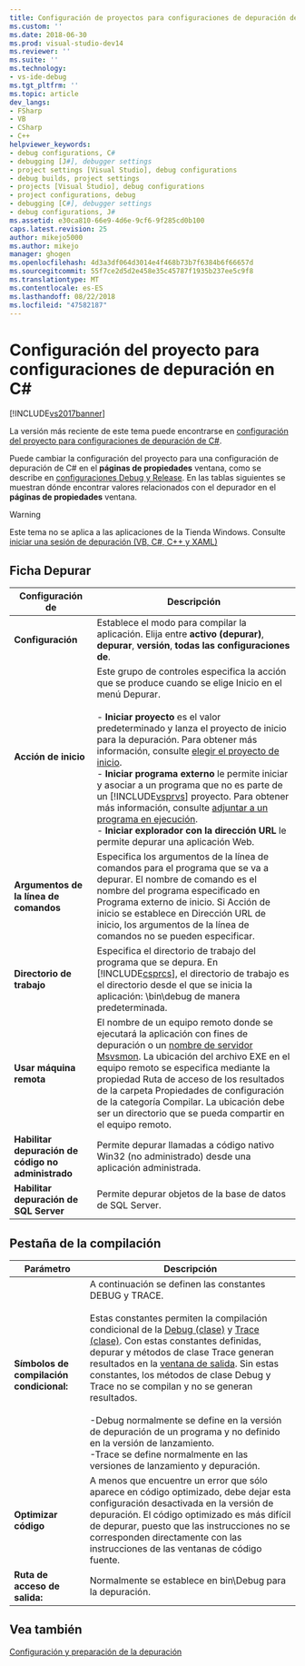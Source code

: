 ```yaml
---
title: Configuración de proyectos para configuraciones de depuración de C# | Microsoft Docs
ms.custom: ''
ms.date: 2018-06-30
ms.prod: visual-studio-dev14
ms.reviewer: ''
ms.suite: ''
ms.technology:
- vs-ide-debug
ms.tgt_pltfrm: ''
ms.topic: article
dev_langs:
- FSharp
- VB
- CSharp
- C++
helpviewer_keywords:
- debug configurations, C#
- debugging [J#], debugger settings
- project settings [Visual Studio], debug configurations
- debug builds, project settings
- projects [Visual Studio], debug configurations
- project configurations, debug
- debugging [C#], debugger settings
- debug configurations, J#
ms.assetid: e30ca810-66e9-4d6e-9cf6-9f285cd0b100
caps.latest.revision: 25
author: mikejo5000
ms.author: mikejo
manager: ghogen
ms.openlocfilehash: 4d3a3df064d3014e4f468b73b7f6384b6f66657d
ms.sourcegitcommit: 55f7ce2d5d2e458e35c45787f1935b237ee5c9f8
ms.translationtype: MT
ms.contentlocale: es-ES
ms.lasthandoff: 08/22/2018
ms.locfileid: "47582187"
---
```

# <a name="project-settings-for--c-debug-configurations"></a>Configuración del proyecto para configuraciones de depuración en C#
[!INCLUDE[vs2017banner](../includes/vs2017banner.md)]

La versión más reciente de este tema puede encontrarse en [configuración del proyecto para configuraciones de depuración de C#](https://docs.microsoft.com/visualstudio/debugger/project-settings-for-csharp-debug-configurations).  
  
Puede cambiar la configuración del proyecto para una configuración de depuración de C# en el **páginas de propiedades** ventana, como se describe en [configuraciones Debug y Release](../debugger/how-to-set-debug-and-release-configurations.md). En las tablas siguientes se muestran dónde encontrar valores relacionados con el depurador en el **páginas de propiedades** ventana.  
  
> [!WARNING]
>  Este tema no se aplica a las aplicaciones de la Tienda Windows. Consulte [iniciar una sesión de depuración (VB, C#, C++ y XAML)](../debugger/start-a-debugging-session-for-a-store-app-in-visual-studio-vb-csharp-cpp-and-xaml.md)  
  
##  <a name="BKMK_Debug_tab"></a> Ficha Depurar  
  
|**Configuración de**|**Descripción**|  
|-----------------|---------------------|  
|**Configuración**|Establece el modo para compilar la aplicación. Elija entre **activo (depurar)**, **depurar**, **versión**, **todas las configuraciones de**.|  
|**Acción de inicio**|Este grupo de controles especifica la acción que se produce cuando se elige Inicio en el menú Depurar.<br /><br /> -   **Iniciar proyecto** es el valor predeterminado y lanza el proyecto de inicio para la depuración. Para obtener más información, consulte [elegir el proyecto de inicio](http://msdn.microsoft.com/en-us/222e3f32-a6fe-4941-bf37-6b2a921129fd).<br />-   **Iniciar programa externo** le permite iniciar y asociar a un programa que no es parte de un [!INCLUDE[vsprvs](../includes/vsprvs-md.md)] proyecto. Para obtener más información, consulte [adjuntar a un programa en ejecución](http://msdn.microsoft.com/en-us/636d0a52-4bfd-48d2-89ad-d7b9ca4dc4f4).<br />-   **Iniciar explorador con la dirección URL** le permite depurar una aplicación Web.|  
|**Argumentos de la línea de comandos**|Especifica los argumentos de la línea de comandos para el programa que se va a depurar. El nombre de comando es el nombre del programa especificado en Programa externo de inicio. Si Acción de inicio se establece en Dirección URL de inicio, los argumentos de la línea de comandos no se pueden especificar.|  
|**Directorio de trabajo**|Especifica el directorio de trabajo del programa que se depura. En [!INCLUDE[csprcs](../includes/csprcs-md.md)], el directorio de trabajo es el directorio desde el que se inicia la aplicación: \bin\debug de manera predeterminada.|  
|**Usar máquina remota**|El nombre de un equipo remoto donde se ejecutará la aplicación con fines de depuración o un [nombre de servidor Msvsmon](http://msdn.microsoft.com/library/55b60ce7-834b-4e83-a10e-fe4248260a4c). La ubicación del archivo EXE en el equipo remoto se especifica mediante la propiedad Ruta de acceso de los resultados de la carpeta Propiedades de configuración de la categoría Compilar. La ubicación debe ser un directorio que se pueda compartir en el equipo remoto.|  
|**Habilitar depuración de código no administrado**|Permite depurar llamadas a código nativo Win32 (no administrado) desde una aplicación administrada.|  
|**Habilitar depuración de SQL Server**|Permite depurar objetos de la base de datos de SQL Server.|  
  
##  <a name="BKMK_Build_tab"></a> Pestaña de la compilación  
  
|Parámetro|Descripción|  
|-------------|-----------------|  
|**Símbolos de compilación condicional:**|A continuación se definen las constantes DEBUG y TRACE.<br /><br /> Estas constantes permiten la compilación condicional de la [Debug (clase)](https://msdn.microsoft.com/library/system.diagnostics.debug.aspx) y [Trace (clase)](https://msdn.microsoft.com/library/system.diagnostics.trace.aspx). Con estas constantes definidas, depurar y métodos de clase Trace generan resultados en la [ventana de salida](../ide/reference/output-window.md). Sin estas constantes, los métodos de clase Debug y Trace no se compilan y no se generan resultados.<br /><br /> -Debug normalmente se define en la versión de depuración de un programa y no definido en la versión de lanzamiento.<br />-Trace se define normalmente en las versiones de lanzamiento y depuración.|  
|**Optimizar código**|A menos que encuentre un error que sólo aparece en código optimizado, debe dejar esta configuración desactivada en la versión de depuración. El código optimizado es más difícil de depurar, puesto que las instrucciones no se corresponden directamente con las instrucciones de las ventanas de código fuente.|  
|**Ruta de acceso de salida:**|Normalmente se establece en bin\Debug para la depuración.|  
  
## <a name="see-also"></a>Vea también  
 [Configuración y preparación de la depuración](../debugger/debugger-settings-and-preparation.md)



